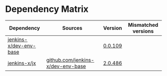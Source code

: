 # Dependency Matrix

Dependency | Sources | Version | Mismatched versions
---------- | ------- | ------- | -------------------
[jenkins-x/dev-env-base](https://github.com/jenkins-x/dev-env-base) |  | [0.0.109](https://github.com/jenkins-x/dev-env-base/releases/tag/v0.0.109) | 
[jenkins-x/jx](https://github.com/jenkins-x/jx) | [github.com/jenkins-x/dev-env-base](https://github.com/jenkins-x/dev-env-base) | [2.0.486](https://github.com/jenkins-x/jx/releases/tag/v2.0.486) | 
